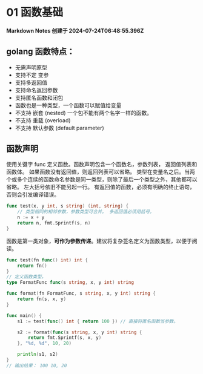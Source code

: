 # 01 函数基础

#### Markdown Notes 创建于 2024-07-24T06:48:55.396Z

## golang 函数特点：

-   无需声明原型
-   支持不定 变参
-   支持多返回值
-   支持命名返回参数
-   支持匿名函数和闭包
-   函数也是一种类型，一个函数可以赋值给变量
-   不支持 嵌套 (nested) 一个包不能有两个名字一样的函数。
-   不支持 重载 (overload)
-   不支持 默认参数 (default parameter)

## 函数声明
使用关键字 func 定义函数。函数声明包含一个函数名，参数列表， 返回值列表和函数体。
如果函数没有返回值，则返回列表可以省略。
类型在变量名之后。当两个或多个连续的函数命名参数是同一类型，则除了最后一个类型之外，其他都可以省略。
左大括号依旧不能另起一行。
有返回值的函数，必须有明确的终止语句，否则会引发编译错误。
```go
func test(x, y int, s string) (int, string) {
    // 类型相同的相邻参数，参数类型可合并。 多返回值必须用括号。
    n := x + y
    return n, fmt.Sprintf(s, n)
}
```

函数是第一类对象，**可作为参数传递**。建议将复杂签名定义为函数类型，以便于阅读。
```go
func test(fn func() int) int {
    return fn()
}
// 定义函数类型。
type FormatFunc func(s string, x, y int) string

func format(fn FormatFunc, s string, x, y int) string {
    return fn(s, x, y)
}

func main() {
    s1 := test(func() int { return 100 }) // 直接将匿名函数当参数。

    s2 := format(func(s string, x, y int) string {
        return fmt.Sprintf(s, x, y)
    }, "%d, %d", 10, 20)

    println(s1, s2)
}
// 输出结果： 100 10, 20

```